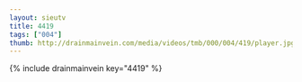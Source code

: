 ```yaml
--- 
layout: sieutv
title: 4419
tags: ["004"]
thumb: http://drainmainvein.com/media/videos/tmb/000/004/419/player.jpg
---
```

{% include drainmainvein key="4419" %} 
